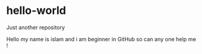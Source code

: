 # hello-world
Just another repository

Hello my name is islam and i am beginner in GitHub so 
can any one help me !
